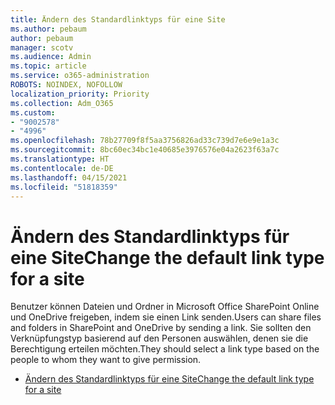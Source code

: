 ```yaml
---
title: Ändern des Standardlinktyps für eine Site
ms.author: pebaum
author: pebaum
manager: scotv
ms.audience: Admin
ms.topic: article
ms.service: o365-administration
ROBOTS: NOINDEX, NOFOLLOW
localization_priority: Priority
ms.collection: Adm_O365
ms.custom:
- "9002578"
- "4996"
ms.openlocfilehash: 78b27709f8f5aa3756826ad33c739d7e6e9e1a3c
ms.sourcegitcommit: 8bc60ec34bc1e40685e3976576e04a2623f63a7c
ms.translationtype: HT
ms.contentlocale: de-DE
ms.lasthandoff: 04/15/2021
ms.locfileid: "51818359"
---
```

# <a name="change-the-default-link-type-for-a-site"></a><span data-ttu-id="906ef-102">Ändern des Standardlinktyps für eine Site</span><span class="sxs-lookup"><span data-stu-id="906ef-102">Change the default link type for a site</span></span>

<span data-ttu-id="906ef-103">Benutzer können Dateien und Ordner in Microsoft Office SharePoint Online und OneDrive freigeben, indem sie einen Link senden.</span><span class="sxs-lookup"><span data-stu-id="906ef-103">Users can share files and folders in SharePoint and OneDrive by sending a link.</span></span> <span data-ttu-id="906ef-104">Sie sollten den Verknüpfungstyp basierend auf den Personen auswählen, denen sie die Berechtigung erteilen möchten.</span><span class="sxs-lookup"><span data-stu-id="906ef-104">They should select a link type based on the people to whom they want to give permission.</span></span>

- [<span data-ttu-id="906ef-105">Ändern des Standardlinktyps für eine Site</span><span class="sxs-lookup"><span data-stu-id="906ef-105">Change the default link type for a site</span></span>](https://docs.microsoft.com/sharepoint/change-default-sharing-link)
